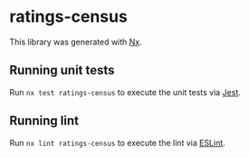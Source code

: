 # ratings-census

This library was generated with [Nx](https://nx.dev).

## Running unit tests

Run `nx test ratings-census` to execute the unit tests via [Jest](https://jestjs.io).

## Running lint

Run `nx lint ratings-census` to execute the lint via [ESLint](https://eslint.org/).
